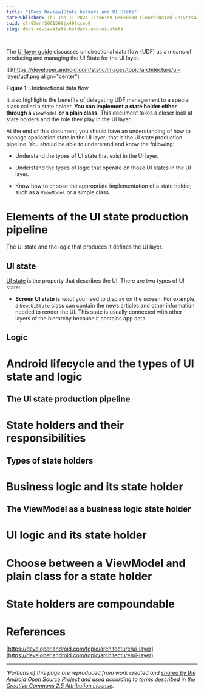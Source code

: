 ```yaml
---
title: "[Docs Review]State holders and UI State"
datePublished: Thu Jan 11 2024 11:56:59 GMT+0000 (Coordinated Universal Time)
cuid: clr95mnh5001508jx49lcceu9
slug: docs-reviewstate-holders-and-ui-state

---
```


The [UI layer guide](https://developer.android.com/topic/architecture/ui-layer) discusses unidirectional data flow (UDF) as a means of producing and managing the UI State for the UI layer.  

![](https://developer.android.com/static/images/topic/architecture/ui-layer/udf.png align="center")

**Figure 1**: Unidirectional data flow

It also highlights the benefits of delegating UDF management to a special class called a state holder. **You can implement a state holder either through a** `ViewModel` **or a plain class.** This document takes a closer look at state holders and the role they play in the UI layer.

At the end of this document, you should have an understanding of how to manage application state in the UI layer; that is the UI state production pipeline. You should be able to understand and know the following:

* Understand the types of UI state that exist in the UI layer.
    
* Understand the types of logic that operate on those UI states in the UI layer.
    
* Know how to choose the appropriate implementation of a state holder, such as a `ViewModel` or a simple class.
    

# Elements of the UI state production pipeline

The UI state and the logic that produces it defines the UI layer.

## UI state

[UI state](https://developer.android.com/topic/architecture/ui-layer#define-ui-state) is the property that describes the UI. There are two types of UI state:

* **Screen UI state** is *what* you need to display on the screen. For example, a `NewsUiState` class can contain the news articles and other information needed to render the UI. This state is usually connected with other layers of the hierarchy because it contains app data.
    

## Logic

# Android lifecycle and the types of UI state and logic

## The UI state production pipeline

# State holders and their responsibilities

## Types of state holders

# Business logic and its state holder

## The ViewModel as a business logic state holder

# UI logic and its state holder

# Choose between a ViewModel and plain class for a state holder

# State holders are compoundable

# References

[https://developer.android.com/topic/architecture/ui-layer](https://developer.android.com/topic/architecture/ui-layer)

---

*'Portions of this page are reproduced from work created and* [*shared by the Android Open Source Project*](http://code.google.com/policies.html) *and used according to terms described in the* [*Creative Commons 2.5 Attribution License*](http://creativecommons.org/licenses/by/2.5/)*.*